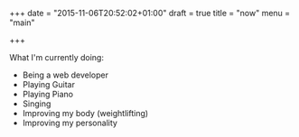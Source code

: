 +++
date = "2015-11-06T20:52:02+01:00"
draft = true
title = "now"
menu = "main"

+++

What I'm currently doing:

* Being a web developer
* Playing Guitar
* Playing Piano
* Singing
* Improving my body (weightlifting)
* Improving my personality
